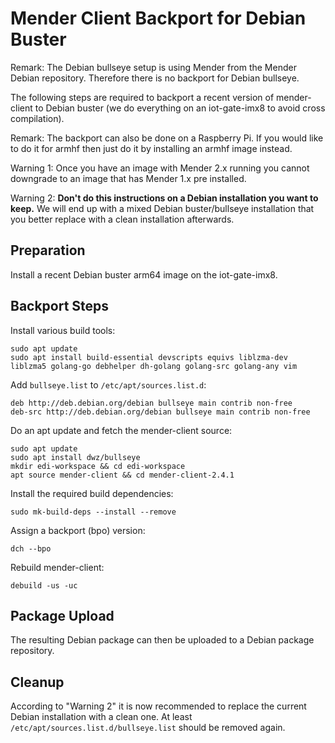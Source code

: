 # Mender Client Backport for Debian Buster

Remark: The Debian bullseye setup is using Mender from the Mender Debian repository. Therefore there is no
backport for Debian bullseye.

The following steps are required to backport a recent version of mender-client to Debian buster
(we do everything on an iot-gate-imx8 to avoid cross compilation).

Remark: The backport can also be done on a Raspberry Pi. If you would like to do it
for armhf then just do it by installing an armhf image instead.

Warning 1: Once you have an image with Mender 2.x running you cannot downgrade to an image
that has Mender 1.x pre installed.

Warning 2: **Don't do this instructions on a Debian installation you want to keep.** We will end up with
a mixed Debian buster/bullseye installation that you better replace with a clean installation afterwards.

## Preparation

Install a recent Debian buster arm64 image on the iot-gate-imx8.

## Backport Steps

Install various build tools:

```
sudo apt update
sudo apt install build-essential devscripts equivs liblzma-dev liblzma5 golang-go debhelper dh-golang golang-src golang-any vim
```

Add `bullseye.list` to `/etc/apt/sources.list.d`:

```
deb http://deb.debian.org/debian bullseye main contrib non-free
deb-src http://deb.debian.org/debian bullseye main contrib non-free
```

Do an apt update and fetch the mender-client source:

```
sudo apt update
sudo apt install dwz/bullseye
mkdir edi-workspace && cd edi-workspace
apt source mender-client && cd mender-client-2.4.1
```

Install the required build dependencies:

```
sudo mk-build-deps --install --remove
```

Assign a backport (bpo) version:

```
dch --bpo
```

Rebuild mender-client:

```
debuild -us -uc
```

## Package Upload

The resulting Debian package can then be uploaded to a Debian package repository.

## Cleanup

According to "Warning 2" it is now recommended to replace the current Debian installation with a clean one.
At least `/etc/apt/sources.list.d/bullseye.list` should be removed again. 


